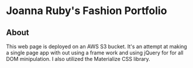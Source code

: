 # Joanna Ruby's Fashion Portfolio

## About

This web page is deployed on an AWS S3 bucket. It's an attempt at making a single page app with out using a frame work and using jQuery for
for all DOM minipulation. I also utilized the Materialize CSS library.


